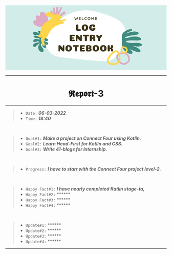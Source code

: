 <img src="https://github.com/Legendary-Person/Legendary-Person/blob/main/Picture/Log%20(600%20x%20200%20px)%20(2000%20x%20200%20px)%20(1).png"/>

--------
<h1 align="center">𝕽𝖊𝖕𝖔𝖗𝖙-3</h1>

--------
> - ```Date:``` ***06-03-2022***
> - ```Time:``` ***18:40***

</br>

> - ```Goal#1:``` ***Make a project on Connect Four using Kotlin.*** 
> - ```Goal#2:``` ***Learn Head-First for Kotlin and CSS.***
> - ```Goal#3:``` ***Write 41-blogs for Internship.***

</br>

> - ```Progress:``` ***I have to start with the Connect Four project level-2.***

</br>

> - ```Happy Fact#1:``` ***I have nearly completed Katlin stage-ta,***
> - ```Happy Fact#2:``` ******
> - ```Happy Fact#3:``` ******
> - ```Happy Fact#4:``` ******


</br>

> - ```Update#1:``` ******
> - ```Update#2:``` ******
> - ```Update#3:``` ******
> - ```Update#4:``` ****** 

--------
